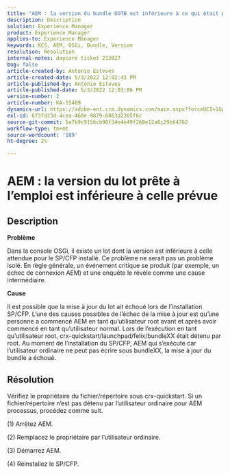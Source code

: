 ```yaml
---
title: "AEM : la version du bundle OOTB est inférieure à ce qui était prévu"
description: Description
solution: Experience Manager
product: Experience Manager
applies-to: Experience Manager
keywords: KCS, AEM, OSGi, Bundle, Version
resolution: Resolution
internal-notes: daycare ticket 212027
bug: false
article-created-by: Antonio Esteves
article-created-date: 5/3/2022 12:02:43 PM
article-published-by: Antonio Esteves
article-published-date: 5/3/2022 12:03:06 PM
version-number: 2
article-number: KA-15489
dynamics-url: https://adobe-ent.crm.dynamics.com/main.aspx?forceUCI=1&pagetype=entityrecord&etn=knowledgearticle&id=f65f45ef-d8ca-ec11-a7b5-6045bd00db33
exl-id: 673fd23d-4cea-460e-9879-6863d2365f6c
source-git-commit: 5a7b9c9156cb90f34e4e49f268e12a0c29b64762
workflow-type: tm+mt
source-wordcount: '189'
ht-degree: 2%

---
```


# AEM : la version du lot prête à l’emploi est inférieure à celle prévue

## Description


<b>Problème</b>

Dans la console OSGi, il existe un lot dont la version est inférieure à celle attendue pour le SP/CFP installé. Ce problème ne serait pas un problème isolé. En règle générale, un événement critique se produit (par exemple, un échec de connexion AEM) et une enquête le révèle comme une cause intermédiaire.



<b>Cause</b>

Il est possible que la mise à jour du lot ait échoué lors de l’installation SP/CFP. L’une des causes possibles de l’échec de la mise à jour est qu’une personne a commencé AEM en tant qu’utilisateur root avant et après avoir commencé en tant qu’utilisateur normal. Lors de l’exécution en tant qu’utilisateur root, crx-quickstart/launchpad/felix/bundleXX était détenu par root. Au moment de l’installation du SP/CFP, AEM qui s’exécute car l’utilisateur ordinaire ne peut pas écrire sous bundleXX, la mise à jour du bundle a échoué.


## Résolution


Vérifiez le propriétaire du fichier/répertoire sous crx-quickstart. Si un fichier/répertoire n’est pas détenu par l’utilisateur ordinaire pour AEM processus, procédez comme suit.

(1) Arrêtez AEM.

(2) Remplacez le propriétaire par l’utilisateur ordinaire.

(3) Démarrez AEM.

(4) Réinstallez le SP/CFP.
